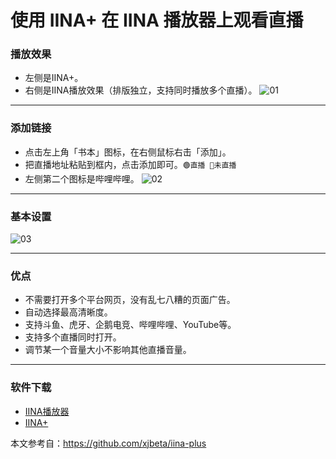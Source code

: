 # 使用 IINA+ 在 IINA 播放器上观看直播
### 播放效果
* 左侧是IINA+。
* 右侧是IINA播放效果（排版独立，支持同时播放多个直播）。
![01](file01/01.png)

---
### 添加链接
* 点击左上角「书本」图标，在右侧鼠标右击「添加」。
* 把直播地址粘贴到框内，点击添加即可。`🟢直播 🔴未直播`
* 左侧第二个图标是哔哩哔哩。
![02](file01/02.png)

---
### 基本设置
![03](file01/03.png)

---
### 优点
* 不需要打开多个平台网页，没有乱七八糟的页面广告。
* 自动选择最高清晰度。
* 支持斗鱼、虎牙、企鹅电竞、哔哩哔哩、YouTube等。
* 支持多个直播同时打开。
* 调节某一个音量大小不影响其他直播音量。

---
### 软件下载
* [IINA播放器](https://www.iina.io/)
* [IINA+](file01/iina+.0.4.8.dmg)

本文参考自：https://github.com/xjbeta/iina-plus
